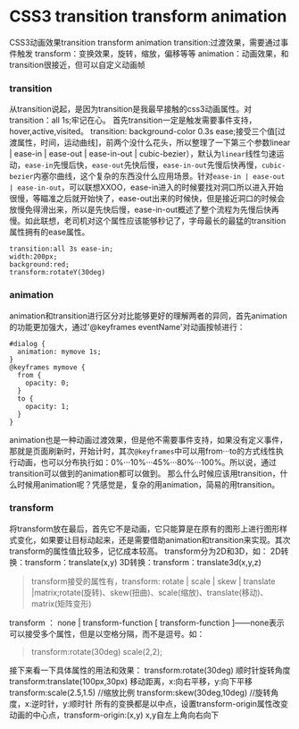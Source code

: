 # CSS3 transition transform animation
CSS3动画效果transition transform animation
transition:过渡效果，需要通过事件触发
transform：变换效果，旋转，缩放，偏移等等
animation：动画效果，和transition很接近，但可以自定义动画帧


### transition
从transition说起，是因为transition是我最早接触的css3动画属性。对transition：all 1s;牢记在心。
首先transition一定是触发需要事件支持，hover,active,visited。
transition: background-color 0.3s ease;接受三个值[过渡属性，时间，运动曲线]，前两个没什么花头，所以整理了一下第三个参数linear | ease-in | ease-out | ease-in-out | cubic-bezier），默认为`linear`线性匀速运动，`ease-in`先慢后快，`ease-out`先快后慢，`ease-in-out`先慢后快再慢，`cubic-bezier`内塞尔曲线，这个复杂的东西没什么应用场景。针对`ease-in | ease-out | ease-in-out`，可以联想XXOO，ease-in进入的时候要找对洞口所以进入开始很慢，等瞄准之后就开始快了，ease-out出来的时候快，但是接近洞口的时候会放慢免得滑出来，所以是先快后慢，ease-in-out概述了整个流程为先慢后快再慢。如此联想，老司机对这个属性应该能够秒记了，字母最长的最猛的transition属性拥有的ease属性。
```
transition:all 3s ease-in;
width:200px;
background:red;
transform:rotateY(30deg)
```

### animation
animation和transition进行区分对比能够更好的理解两者的异同，首先animation的功能更加强大，通过'@keyframes eventName'对动画按帧进行：
```
#dialog {
  animation: mymove 1s;
}
@keyframes mymove {
  from {
    opacity: 0;
  }
  to {
    opacity: 1;
  }
}
```
animation也是一种动画过渡效果，但是他不需要事件支持，如果没有定义事件，那就是页面刷新时，开始计时，其次`@keyframes`中可以用from···to的方式线性执行动画，也可以分布执行如：0%···10%···45%···80%···100%。所以说，通过transition可以做到的animation都可以做到。
那么什么时候应该用transition，什么时候用animation呢？凭感觉是，复杂的用animation，简易的用transition。

### transform
将transform放在最后，首先它不是动画，它只能算是在原有的图形上进行图形样式变化，如果要让目标动起来，还是需要借助animation和transition来实现。其次transform的属性值比较多，记忆成本较高。
transform分为2D和3D，如：
2D转换：transform：translate(x,y)
3D转换：transform：translate3d(x,y,z)

>transform接受的属性有，transform: rotate | scale | skew | translate |matrix;rotate(旋转)、skew(扭曲)、scale(缩放)、translate(移动)、matrix(矩阵变形)


transform ： none | transform-function [ transform-function ]——none表示可以接受多个属性，但是以空格分隔，而不是逗号。如：
>transform:rotate(30deg) scale(2,2);

接下来看一下具体属性的用法和效果：
transform:rotate(30deg) 顺时针旋转角度
transform:translate(100px,30px) 移动距离，x:向右平移，y:向下平移
transform:scale(2.5,1.5) //缩放比例
transform:skew(30deg,10deg) //旋转角度，x:逆时针，y:顺时针
所有的变换都是以中点，设置transform-origin属性改变动画的中心点，transform-origin:(x,y) x,y自左上角向右向下
